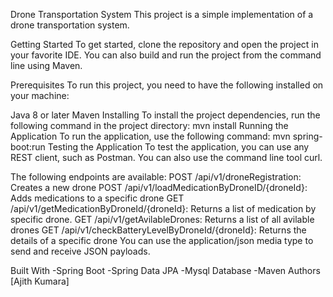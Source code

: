 Drone Transportation System
This project is a simple implementation of a drone transportation system.

Getting Started
To get started, clone the repository and open the project in your favorite IDE. You can also build and run the project from the command line using Maven.

Prerequisites
To run this project, you need to have the following installed on your machine:

Java 8 or later
Maven
Installing
To install the project dependencies, run the following command in the project directory:
 mvn install
Running the Application
To run the application, use the following command:
 mvn spring-boot:run
Testing the Application
To test the application, you can use any REST client, such as Postman. You can also use the command line tool curl.

The following endpoints are available:
POST /api/v1/droneRegistration: Creates a new drone
POST /api/v1/loadMedicationByDroneID/{droneId}: Adds medications to a specific drone
GET /api/v1/getMedicationByDroneId/{droneId}: Returns a list of medication by specific drone.
GET /api/v1/getAvilableDrones: Returns a list of all avilable drones
GET /api/v1/checkBatteryLevelByDroneId/{droneId}: Returns the details of a specific drone
You can use the application/json media type to send and receive JSON payloads.

Built With
-Spring Boot
-Spring Data JPA
-Mysql Database
-Maven
Authors
[Ajith Kumara]
